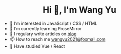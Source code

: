 <h1 align="center">Hi 👋, I'm Wang Yu</h1>

- 👀 I’m interested in JavaScript / CSS / HTML
- 🌱 I’m currently learning ProseMirror
- 📝 I regulary write articles on [blog](https://wangyu-1999.github.io/) 
- 📫 How to reach me [wangyu2021@foxmail.com](#)
- 🔧 Have studied Vue / React

<!---
wangyu-1999/wangyu-1999 is a ✨ special ✨ repository because its `README.md` (this file) appears on your GitHub profile.
You can click the Preview link to take a look at your changes.
--->

